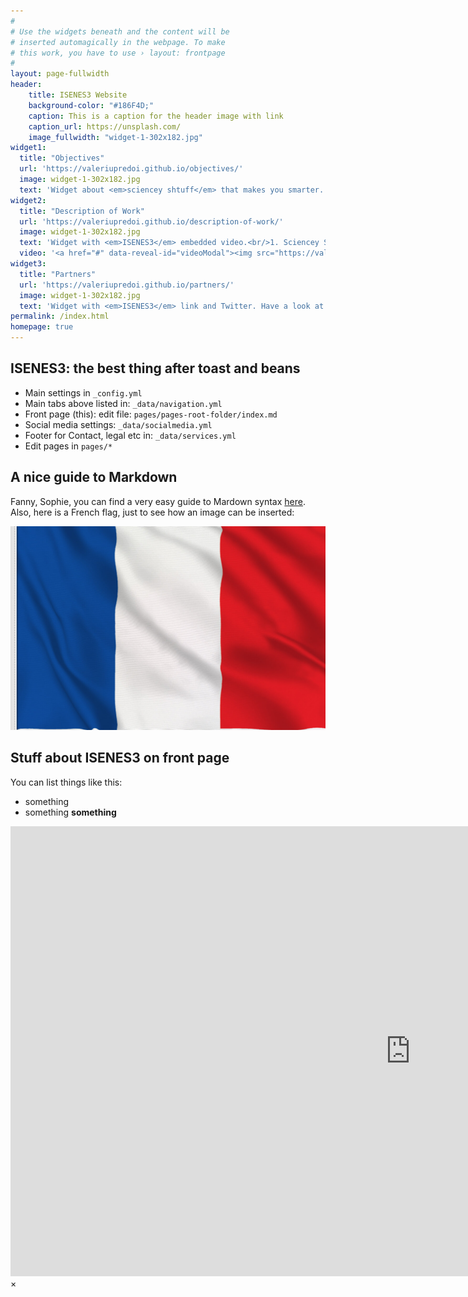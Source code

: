 ```yaml
---
#
# Use the widgets beneath and the content will be
# inserted automagically in the webpage. To make
# this work, you have to use › layout: frontpage
#
layout: page-fullwidth
header:
    title: ISENES3 Website
    background-color: "#186F4D;"
    caption: This is a caption for the header image with link
    caption_url: https://unsplash.com/
    image_fullwidth: "widget-1-302x182.jpg"
widget1:
  title: "Objectives"
  url: 'https://valeriupredoi.github.io/objectives/'
  image: widget-1-302x182.jpg
  text: 'Widget about <em>sciencey shtuff</em> that makes you smarter.'
widget2:
  title: "Description of Work"
  url: 'https://valeriupredoi.github.io/description-of-work/'
  image: widget-1-302x182.jpg
  text: 'Widget with <em>ISENES3</em> embedded video.<br/>1. Sciencey Shtuff 1<br/>2. Sciencey Shtuff 2'
  video: '<a href="#" data-reveal-id="videoModal"><img src="https://valeriupredoi.github.io/images/porsche962Cvideo.jpg" width="302" height="182" alt=""/></a>'
widget3:
  title: "Partners"
  url: 'https://valeriupredoi.github.io/partners/'
  image: widget-1-302x182.jpg
  text: 'Widget with <em>ISENES3</em> link and Twitter. Have a look at our <a href="https://is.enes.org/project/partners">ISENES3 Partners List</a> and call us at Twitter <a href="https://twitter.com/search?q=%23ISENES3">@ISENES3</a>.'
permalink: /index.html
homepage: true
---
```


## ISENES3: the best thing after toast and beans

- Main settings in `_config.yml`
- Main tabs above listed in: `_data/navigation.yml`
- Front page (this): edit file: `pages/pages-root-folder/index.md`
- Social media settings: `_data/socialmedia.yml`
- Footer for Contact, legal etc in: `_data/services.yml`
- Edit pages in `pages/*`

## A nice guide to Markdown

Fanny, Sophie, you can find a very easy guide to Mardown syntax [here](https://www.markdownguide.org/basic-syntax/).
Also, here is a French flag, just to see how an image can be inserted:

![Frenchie flag](images/france-flag.jpg)

## Stuff about ISENES3 on front page

You can list things like this:

- something
- something **something**

<div id="videoModal" class="reveal-modal large" data-reveal="">
  <div class="flex-video widescreen vimeo" style="display: block;">
    <iframe width="1280" height="720" src="https://www.youtube.com/embed/BHMqckkh52g" frameborder="0" allowfullscreen></iframe>
  </div>
  <a class="close-reveal-modal">&#215;</a>
</div>
